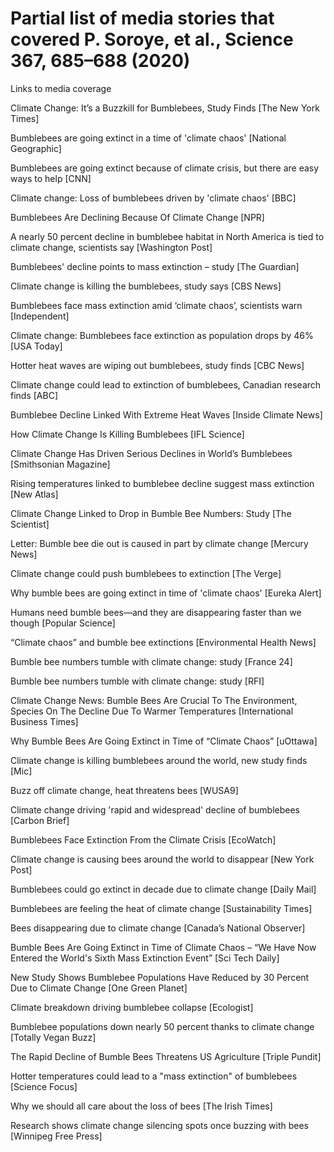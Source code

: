# Partial list of media stories that covered P. Soroye, et al., Science 367, 685–688 (2020)

Links to media coverage

Climate Change: It’s a Buzzkill for Bumblebees, Study Finds [The New York Times]
 
Bumblebees are going extinct in a time of 'climate chaos' [National Geographic]
 
Bumblebees are going extinct because of climate crisis, but there are easy ways to help [CNN]
 
Climate change: Loss of bumblebees driven by 'climate chaos' [BBC]
 
Bumblebees Are Declining Because Of Climate Change [NPR]
 
A nearly 50 percent decline in bumblebee habitat in North America is tied to climate change, scientists say [Washington Post]
 
Bumblebees' decline points to mass extinction – study [The Guardian]
 
Climate change is killing the bumblebees, study says [CBS News]
 
Bumblebees face mass extinction amid ‘climate chaos’, scientists warn [Independent]
 
Climate change: Bumblebees face extinction as population drops by 46% [USA Today]
 
Hotter heat waves are wiping out bumblebees, study finds [CBC News]
 
Climate change could lead to extinction of bumblebees, Canadian research finds [ABC]
 
Bumblebee Decline Linked With Extreme Heat Waves [Inside Climate News]
 
How Climate Change Is Killing Bumblebees [IFL Science]
 
Climate Change Has Driven Serious Declines in World’s Bumblebees [Smithsonian Magazine]
 
Rising temperatures linked to bumblebee decline suggest mass extinction [New Atlas]
 
Climate Change Linked to Drop in Bumble Bee Numbers: Study [The Scientist]
 
Letter: Bumble bee die out is caused in part by climate change [Mercury News]
 
Climate change could push bumblebees to extinction [The Verge]
 
Why bumble bees are going extinct in time of 'climate chaos' [Eureka Alert]
 
Humans need bumble bees—and they are disappearing faster than we though [Popular Science]
 
“Climate chaos” and bumble bee extinctions [Environmental Health News]
 
Bumble bee numbers tumble with climate change: study [France 24]
 
Bumble bee numbers tumble with climate change: study [RFI]
 
Climate Change News: Bumble Bees Are Crucial To The Environment, Species On The Decline Due To Warmer Temperatures [International Business Times]
 
Why Bumble Bees Are Going Extinct in Time of “Climate Chaos” [uOttawa]
 
Climate change is killing bumblebees around the world, new study finds [Mic]
 
Buzz off climate change, heat threatens bees [WUSA9]
 
Climate change driving 'rapid and widespread' decline of bumblebees [Carbon Brief]
 
Bumblebees Face Extinction From the Climate Crisis [EcoWatch]
 
Climate change is causing bees around the world to disappear [New York Post]
 
Bumblebees could go extinct in decade due to climate change [Daily Mail]
 
Bumblebees are feeling the heat of climate change [Sustainability Times]
 
Bees disappearing due to climate change [Canada’s National Observer]
 
Bumble Bees Are Going Extinct in Time of Climate Chaos – “We Have Now Entered the World's Sixth Mass Extinction Event” [Sci Tech Daily]
 
New Study Shows Bumblebee Populations Have Reduced by 30 Percent Due to Climate Change [One Green Planet]
 
 Climate breakdown driving bumblebee collapse [Ecologist]
 
Bumblebee populations down nearly 50 percent thanks to climate change [Totally Vegan Buzz]
 
The Rapid Decline of Bumble Bees Threatens US Agriculture [Triple Pundit]
 
Hotter temperatures could lead to a "mass extinction" of bumblebees [Science Focus]
 
Why we should all care about the loss of bees [The Irish Times]
 
Research shows climate change silencing spots once buzzing with bees [Winnipeg Free Press]
